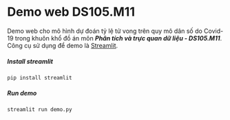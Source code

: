 # Demo web DS105.M11
Demo web cho mô hình dự đoán tỷ lệ tử vong trên quy mô dân số do Covid-19 trong khuôn khổ đồ án môn ***Phân tích và trực quan dữ liệu - DS105.M11***. Công cụ sử dụng để demo là [Streamlit](https://streamlit.io/).

##### Install streamlit
```
pip install streamlit
```

##### Run demo
```
streamlit run demo.py
```
